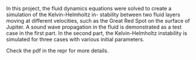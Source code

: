 In this project, the fluid dynamics equations were solved to create a simulation of the Kelvin-Helmholtz in-
stability between two fluid layers moving at different velocities, such as the Great Red Spot on the surface of
Jupiter. A sound wave propagation in the fluid is demonstrated as a test case in the first part. In the second
part, the Kelvin-Helmholtz instability is simulated for three cases with various initial parameters.

Check the pdf in the repr for more details.
